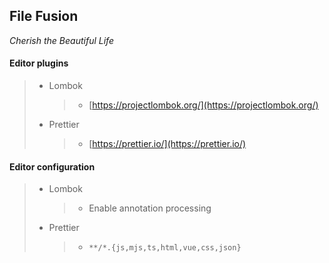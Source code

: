 ## File Fusion

_Cherish the Beautiful Life_

#### Editor plugins

> - Lombok
>   > - [https://projectlombok.org/](https://projectlombok.org/)
> - Prettier
>   > - [https://prettier.io/](https://prettier.io/)

#### Editor configuration

> - Lombok
>   > - Enable annotation processing
> - Prettier
>   > - `**/*.{js,mjs,ts,html,vue,css,json}`
